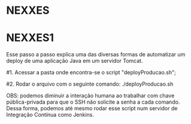 # NEXXES

# NEXXES1

Esse passo a passo explica uma das diversas formas de automatizar um deploy de uma aplicação Java em um servidor Tomcat.

#1. Acessar a pasta onde encontra-se o script "deployProducao.sh";

#2. Rodar o arquivo com o seguinte comando: ./deployProducao.sh

OBS: podemos diminuir a interação humana ao trabalhar com chave pública-privada para que o SSH não solicite a senha a cada comando. Dessa forma, podemos até mesmo rodar esse script num servidor de Integração Contínua como Jenkins.
